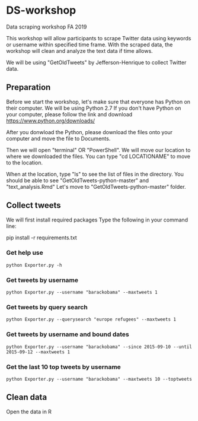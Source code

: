# DS-workshop
Data scraping workshop FA 2019

This workshop will allow participants to scrape Twitter data using keywords or username within specified time frame.
With the scraped data, the workshop will clean and analyze the text data if time allows.

We will be using "GetOldTweets" by Jefferson-Henrique to collect Twitter data.

## Preparation
Before we start the workshop, let's make sure that everyone has Python on their computer.
We will be using Python 2.7
If you don't have Python on your computer, please follow the link and download https://www.python.org/downloads/

After you donwload the Python, please download the files onto your computer and move the file to Documents.

Then we will open "terminal" OR "PowerShell".
We will move our location to where we downloaded the files.
You can type "cd LOCATIONAME" to move to the location.

When at the location, type "ls" to see the list of files in the directory.
You should be able to see "GetOldTweets-python-master" and "text_analysis.Rmd"
Let's move to "GetOldTweets-python-master" folder.

## Collect tweets
We will first install required packages
Type the following in your command line:

pip install -r requirements.txt

### Get help use
    python Exporter.py -h
### Get tweets by username
    python Exporter.py --username "barackobama" --maxtweets 1
### Get tweets by query search
    python Exporter.py --querysearch "europe refugees" --maxtweets 1
### Get tweets by username and bound dates
    python Exporter.py --username "barackobama" --since 2015-09-10 --until 2015-09-12 --maxtweets 1
### Get the last 10 top tweets by username
    python Exporter.py --username "barackobama" --maxtweets 10 --toptweets

## Clean data
Open the data in R
